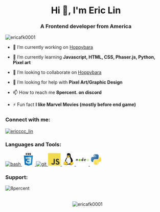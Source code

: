 <h1 align="center">Hi 👋, I'm Eric Lin</h1>
<h3 align="center">A Frontend developer from America</h3>

<p align="left"> <img src="https://komarev.com/ghpvc/?username=ericafk0001&label=Profile%20views&color=0e75b6&style=flat" alt="ericafk0001" /> </p>

- 🔭 I’m currently working on [Hoppybara](https://github.com/ericafk0001/Hoppybara-dev)

- 🌱 I’m currently learning **Javascript, HTML, CSS, Phaser.js, Python, Pixel art**

- 👯 I’m looking to collaborate on [Hoppybara](https://github.com/ericafk0001/Hoppybara-dev)

- 🤝 I’m looking for help with **Pixel Art/Graphic Design**

- 📫 How to reach me **8percent. on discord**

- ⚡ Fun fact **I like Marvel Movies (mostly before end game)**

<h3 align="left">Connect with me:</h3>
<p align="left">
<a href="https://instagram.com/ericccc_lin" target="blank"><img align="center" src="https://raw.githubusercontent.com/rahuldkjain/github-profile-readme-generator/master/src/images/icons/Social/instagram.svg" alt="ericccc_lin" height="30" width="40" /></a>
</p>

<h3 align="left">Languages and Tools:</h3>
<p align="left"> <a href="https://www.gnu.org/software/bash/" target="_blank" rel="noreferrer"> <img src="https://www.vectorlogo.zone/logos/gnu_bash/gnu_bash-icon.svg" alt="bash" width="40" height="40"/> </a> <a href="https://www.w3schools.com/css/" target="_blank" rel="noreferrer"> <img src="https://raw.githubusercontent.com/devicons/devicon/master/icons/css3/css3-original-wordmark.svg" alt="css3" width="40" height="40"/> </a> <a href="https://git-scm.com/" target="_blank" rel="noreferrer"> <img src="https://www.vectorlogo.zone/logos/git-scm/git-scm-icon.svg" alt="git" width="40" height="40"/> </a> <a href="https://developer.mozilla.org/en-US/docs/Web/JavaScript" target="_blank" rel="noreferrer"> <img src="https://raw.githubusercontent.com/devicons/devicon/master/icons/javascript/javascript-original.svg" alt="javascript" width="40" height="40"/> </a> <a href="https://www.linux.org/" target="_blank" rel="noreferrer"> <img src="https://raw.githubusercontent.com/devicons/devicon/master/icons/linux/linux-original.svg" alt="linux" width="40" height="40"/> </a> <a href="https://nodejs.org" target="_blank" rel="noreferrer"> <img src="https://raw.githubusercontent.com/devicons/devicon/master/icons/nodejs/nodejs-original-wordmark.svg" alt="nodejs" width="40" height="40"/> </a> <a href="https://www.python.org" target="_blank" rel="noreferrer"> <img src="https://raw.githubusercontent.com/devicons/devicon/master/icons/python/python-original.svg" alt="python" width="40" height="40"/> </a> </p>

<h3 align="left">Support:</h3>
<p><a href="https://www.buymeacoffee.com/8percent"> <img align="left" src="https://cdn.buymeacoffee.com/buttons/v2/default-yellow.png" height="50" width="210" alt="8percent" /></a></p><br><br>

<p><img align="center" src="https://github-readme-stats.vercel.app/api/top-langs?username=ericafk0001&show_icons=true&locale=en&layout=compact" alt="ericafk0001" /></p>
